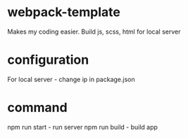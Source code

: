 # webpack-template
Makes my coding easier. Build js, scss, html for local server

# configuration
For local server - change ip in package.json

# command
npm run start - run server
npm run build - build app
